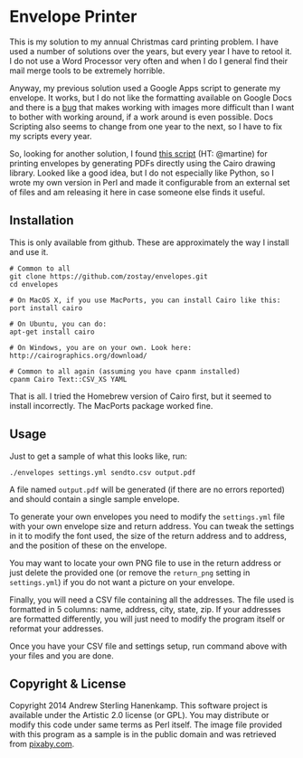 # Envelope Printer

This is my solution to my annual Christmas card printing problem. I have used a
number of solutions over the years, but every year I have to retool it. I do not
use a Word Processor very often and when I do I general find their mail merge
tools to be extremely horrible.

Anyway, my previous solution used a Google Apps script to generate my envelope.
It works, but I do not like the formatting available on Google Docs and there is
a
[bug](https://code.google.com/p/google-apps-script-issues/issues/detail?id=1612)
that makes working with images more difficult than I want to bother with working
around, if a work around is even possible. Docs Scripting also seems to change
from one year to the next, so I have to fix my scripts every year.

So, looking for another solution, I found [this
script](https://github.com/martine/envelope) (HT: @martine) for printing
envelopes by generating PDFs directly using the Cairo drawing library. Looked
like a good idea, but I do not especially like Python, so I wrote my own version
in Perl and made it configurable from an external set of files and am releasing
it here in case someone else finds it useful.

## Installation

This is only available from github. These are approximately the way I install
and use it.

    # Common to all
    git clone https://github.com/zostay/envelopes.git
    cd envelopes

    # On MacOS X, if you use MacPorts, you can install Cairo like this:
    port install cairo

    # On Ubuntu, you can do:
    apt-get install cairo

    # On Windows, you are on your own. Look here: http://cairographics.org/download/

    # Common to all again (assuming you have cpanm installed)
    cpanm Cairo Text::CSV_XS YAML

That is all. I tried the Homebrew version of Cairo first, but it seemed to
install incorrectly. The MacPorts package worked fine.

## Usage

Just to get a sample of what this looks like, run:

    ./envelopes settings.yml sendto.csv output.pdf

A file named `output.pdf` will be generated (if there are no errors reported)
and should contain a single sample envelope.

To generate your own envelopes you need to modify the `settings.yml` file with
your own envelope size and return address. You can tweak the settings in it to
modify the font used, the size of the return address and to address, and the
position of these on the envelope.

You may want to locate your own PNG file to use in the return address or just
delete the provided one (or remove the `return_png` setting in `settings.yml`)
if you do not want a picture on your envelope.

Finally, you will need a CSV file containing all the addresses. The file used is
formatted in 5 columns: name, address, city, state, zip. If your addresses are
formatted differently, you will just need to modify the program itself or
reformat your addresses.

Once you have your CSV file and settings setup, run command above with your
files and you are done.

## Copyright & License

Copyright 2014 Andrew Sterling Hanenkamp.  This software project is available
under the Artistic 2.0 license (or GPL). You may distribute or modify this code
under same terms as Perl itself. The image file provided with this program as a
sample is in the public domain and was retrieved from [pixaby.com](pixaby.com).
